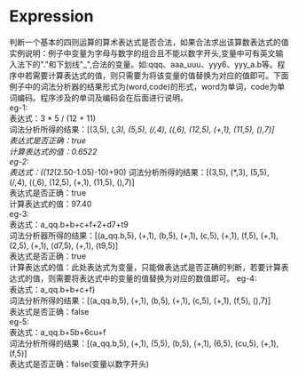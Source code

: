 # Expression
判断一个基本的四则运算的算术表达式是否合法，如果合法求出该算数表达式的值           
实例说明：例子中变量为字母与数字的组合且不能以数字开头,变量中可有英文输入法下的"."和下划线"_",合法的变量。如:qqq、aaa_uuu、yyy6、yyy_a.b等。程序中若需要计算表达式的值，则只需要为将该变量的值替换为对应的值即可。下面例子中的词法分析器的结果形式为(word,code)的形式，word为单词，code为单词编码。程序涉及的单词及编码会在后面进行说明。   
eg-1:  
表达式：3 * 5 / (12 + 11)  
词法分析所得的结果：\[(3,5), (*,3), (5,5), (/,4), ((,6), (12,5), (+,1), (11,5), (),7)\]  
表达式是否正确：true  
计算表达式的值：0.6522  
eg-2:  
表达式：((12*(2.50-1.05)-10)+90)
词法分析所得的结果：\[(3,5), (*,3), (5,5), (/,4), ((,6), (12,5), (+,1), (11,5), (),7)\]  
表达式是否正确：true  
计算表达式的值：97.40  
eg-3:  
表达式：a_qq.b+b+c+f+2+d7+t9    
词法分析器所得的结果：\[(a_qq.b,5), (+,1), (b,5), (+,1), (c,5), (+,1), (f,5), (+,1), (2,5), (+,1), (d7,5), (+,1), (t9,5)\]  
表达式是否正确：true    
计算表达式的值：此处表达式为变量，只能做表达式是否正确的判断，若要计算表达式的值，则需要将表达式中的变量的值替换为对应的数值即可。
eg-4:    
表达式：a_qq.b+b+c+f)  
词法分析所得的结果：\[(a_qq.b,5), (+,1), (b,5), (+,1), (c,5), (+,1), (f,5), (),7)\]    
表达式是否正确：false    
eg-5:    
表达式：a_qq.b+5b+6cu+f  
词法分析所得的结果：\[(a_qq.b,5), (+,1), (5,5), (b,5), (+,1), (6,5), (cu,5), (+,1), (f,5)\]    
表达式是否正确：false(变量以数字开头)    






